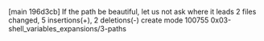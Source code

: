 [main 196d3cb] If the path be beautiful, let us not ask where it leads
 2 files changed, 5 insertions(+), 2 deletions(-)
 create mode 100755 0x03-shell_variables_expansions/3-paths
